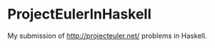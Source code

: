 ProjectEulerInHaskell
=====================

My submission of http://projecteuler.net/ problems in Haskell.